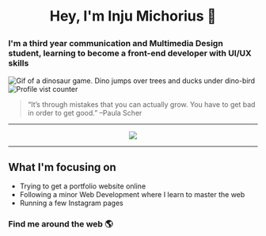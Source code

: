 # <p align="center">Hey, I'm Inju Michorius 👋</p>
### <p border-top="center">I'm a third year communication and Multimedia Design student, learning to become a front-end developer with UI/UX skills</p>

![Gif of a dinosaur game. Dino jumps over trees and ducks under dino-bird](https://github.com/InjuMichorius/InjuMichorius/blob/main/dinoGameREADMECover.gif)
![Profile vist counter](https://komarev.com/ghpvc/?username=InjuMichorius)

> “It’s through mistakes that you can actually grow. You have to get bad in order to get good.” –Paula Scher

<hr color="blue">

<div align="center">
  <img src="https://github-readme-stats.vercel.app/api?username=InjuMichorius&count_private=true&show_icons=true?&theme=vue)](https://github.com/InjuMichorius/github-readme-         stats)">
</div>

<hr>

## What I'm focusing on
* Trying to get a portfolio website online
* Following a minor Web Development where I learn to master the web
* Running a few Instagram pages

### Find me around the web 🌎
